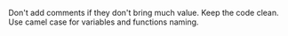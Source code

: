 Don't add comments if they don't bring much value. Keep the code clean.
Use camel case for variables and functions naming.